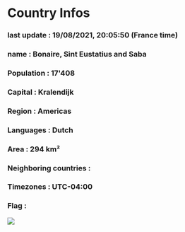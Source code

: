 # Country  Infos
### last update : 19/08/2021, 20:05:50 (France time)

### name : Bonaire, Sint Eustatius and Saba
### Population : 17'408
### Capital : Kralendijk
### Region : Americas
### Languages : Dutch
### Area : 294 km²
### Neighboring countries : 
### Timezones : UTC-04:00

### Flag :
![](https://restcountries.eu/data/bes.svg)